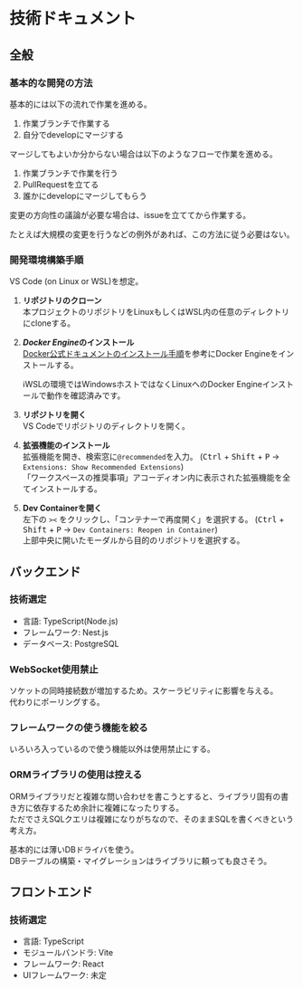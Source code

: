# 技術ドキュメント

## 全般
### 基本的な開発の方法
基本的には以下の流れで作業を進める。
1. 作業ブランチで作業する
2. 自分でdevelopにマージする

マージしてもよいか分からない場合は以下のようなフローで作業を進める。
1. 作業ブランチで作業を行う
2. PullRequestを立てる
3. 誰かにdevelopにマージしてもらう

変更の方向性の議論が必要な場合は、issueを立ててから作業する。

たとえば大規模の変更を行うなどの例外があれば、この方法に従う必要はない。

### 開発環境構築手順
VS Code (on Linux or WSL)を想定。

1. **リポジトリのクローン**\
   本プロジェクトのリポジトリをLinuxもしくはWSL内の任意のディレクトリにcloneする。
1. ***Docker Engine*のインストール**\
   [Docker公式ドキュメントのインストール手順](https://docs.docker.com/engine/install/)を参考にDocker Engineをインストールする。

   ℹ️WSLの環境ではWindowsホストではなくLinuxへのDocker Engineインストールで動作を確認済みです。
1. **リポジトリを開く**\
   VS Codeでリポジトリのディレクトリを開く。
1. **拡張機能のインストール**\
   拡張機能を開き、検索窓に`@recommended`を入力。 (<kbd>Ctrl</kbd> + <kbd>Shift</kbd> + <kbd>P</kbd> → `Extensions: Show Recommended Extensions`)\
   「ワークスペースの推奨事項」アコーディオン内に表示された拡張機能を全てインストールする。
1. **Dev Containerを開く**\
   左下の `><` をクリックし、「コンテナーで再度開く」を選択する。 (<kbd>Ctrl</kbd> + <kbd>Shift</kbd> + <kbd>P</kbd> → `Dev Containers: Reopen in Container`)\
   上部中央に開いたモーダルから目的のリポジトリを選択する。

## バックエンド
### 技術選定
- 言語: TypeScript(Node.js)
- フレームワーク: Nest.js
- データベース: PostgreSQL

### WebSocket使用禁止
ソケットの同時接続数が増加するため。スケーラビリティに影響を与える。  
代わりにポーリングする。  

### フレームワークの使う機能を絞る
いろいろ入っているので使う機能以外は使用禁止にする。

### ORMライブラリの使用は控える
ORMライブラリだと複雑な問い合わせを書こうとすると、ライブラリ固有の書き方に依存するため余計に複雑になったりする。  
ただでさえSQLクエリは複雑になりがちなので、そのままSQLを書くべきという考え方。

基本的には薄いDBドライバを使う。  
DBテーブルの構築・マイグレーションはライブラリに頼っても良さそう。

## フロントエンド
### 技術選定
- 言語: TypeScript
- モジュールバンドラ: Vite
- フレームワーク: React
- UIフレームワーク: 未定
